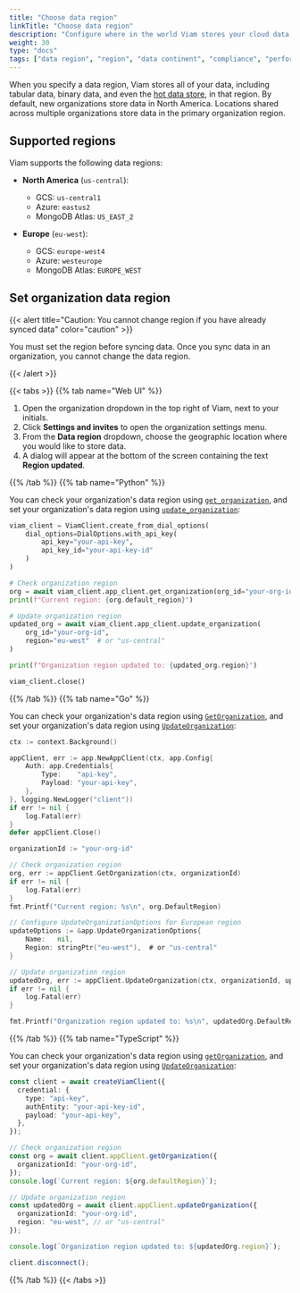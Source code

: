 ```yaml
---
title: "Choose data region"
linkTitle: "Choose data region"
description: "Configure where in the world Viam stores your cloud data."
weight: 30
type: "docs"
tags: ["data region", "region", "data continent", "compliance", "performance"]
---
```


When you specify a data region, Viam stores all of your data, including tabular data, binary data, and even the [hot data store](/data-ai/capture-data/advanced/advanced-data-capture-sync/#capture-to-the-hot-data-store), in that region.
By default, new organizations store data in North America.
Locations shared across multiple organizations store data in the primary organization region.

## Supported regions

Viam supports the following data regions:

- **North America** (`us-central`):

  - GCS: `us-central1`
  - Azure: `eastus2`
  - MongoDB Atlas: `US_EAST_2`

- **Europe** (`eu-west`):
  - GCS: `europe-west4`
  - Azure: `westeurope`
  - MongoDB Atlas: `EUROPE_WEST`

## Set organization data region

{{< alert title="Caution: You cannot change region if you have already synced data" color="caution" >}}

You must set the region before syncing data.
Once you sync data in an organization, you cannot change the data region.

{{< /alert >}}

{{< tabs >}}
{{% tab name="Web UI" %}}

1. Open the organization dropdown in the top right of Viam, next to your initials.
1. Click **Settings and invites** to open the organization settings menu.
1. From the **Data region** dropdown, choose the geographic location where you would like to store data.
1. A dialog will appear at the bottom of the screen containing the text **Region updated**.

{{% /tab %}}
{{% tab name="Python" %}}

You can check your organization's data region using [`get_organization`](/dev/reference/apis/fleet/#getorganization), and set your organization's data region using [`update_organization`](/dev/reference/apis/fleet/#updateorganization):

```python
viam_client = ViamClient.create_from_dial_options(
    dial_options=DialOptions.with_api_key(
        api_key="your-api-key",
        api_key_id="your-api-key-id"
    )
)

# Check organization region
org = await viam_client.app_client.get_organization(org_id="your-org-id")
print(f"Current region: {org.default_region}")

# Update organization region
updated_org = await viam_client.app_client.update_organization(
    org_id="your-org-id",
    region="eu-west"  # or "us-central"
)

print(f"Organization region updated to: {updated_org.region}")

viam_client.close()
```

{{% /tab %}}
{{% tab name="Go" %}}

You can check your organization's data region using [`GetOrganization`](/dev/reference/apis/fleet/#getorganization), and set your organization's data region using [`UpdateOrganization`](/dev/reference/apis/fleet/#updateorganization):

```go
ctx := context.Background()

appClient, err := app.NewAppClient(ctx, app.Config{
    Auth: app.Credentials{
        Type:    "api-key",
        Payload: "your-api-key",
    },
}, logging.NewLogger("client"))
if err != nil {
    log.Fatal(err)
}
defer appClient.Close()

organizationId := "your-org-id"

// Check organization region
org, err := appClient.GetOrganization(ctx, organizationId)
if err != nil {
    log.Fatal(err)
}
fmt.Printf("Current region: %s\n", org.DefaultRegion)

// Configure UpdateOrganizationOptions for European region
updateOptions := &app.UpdateOrganizationOptions{
    Name:   nil,
    Region: stringPtr("eu-west"),  # or "us-central"
}

// Update organization region
updatedOrg, err := appClient.UpdateOrganization(ctx, organizationId, updateOptions)
if err != nil {
    log.Fatal(err)
}

fmt.Printf("Organization region updated to: %s\n", updatedOrg.DefaultRegion)
```

{{% /tab %}}
{{% tab name="TypeScript" %}}

You can check your organization's data region using [`getOrganization`](/dev/reference/apis/fleet/#getorganization), and set your organization's data region using [`UpdateOrganization`](/dev/reference/apis/fleet/#updateorganization):

```typescript
const client = await createViamClient({
  credential: {
    type: "api-key",
    authEntity: "your-api-key-id",
    payload: "your-api-key",
  },
});

// Check organization region
const org = await client.appClient.getOrganization({
  organizationId: "your-org-id",
});
console.log(`Current region: ${org.defaultRegion}`);

// Update organization region
const updatedOrg = await client.appClient.updateOrganization({
  organizationId: "your-org-id",
  region: "eu-west", // or "us-central"
});

console.log(`Organization region updated to: ${updatedOrg.region}`);

client.disconnect();
```

{{% /tab %}}
{{< /tabs >}}
